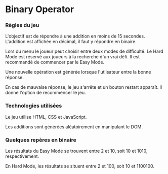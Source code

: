 # Binary Operator

### Règles du jeu

L'objectif est de répondre à une addition en moins de 15 secondes. L'addition est affichée en décimal, il faut y répondre en binaire.

Lors du menu le joueur peut choisir entre deux modes de difficulté. Le Hard Mode est réservé aux joueurs à la recherche d'un vrai défi. Il est recommandé de commencer par le Easy Mode.

Une nouvelle opération est générée lorsque l'utlisateur entre la bonne réponse.

En cas de mauvaise réponse, le jeu s'arrête et un bouton restart apparaît. Il donne l'option de recommencer le jeu.

### Technologies utilisées

Le jeu utilise HTML, CSS et JavaScript.

Les additions sont générées aléatoirement en manipulant le DOM.

### Quelques repères en binaire

Les résultats du Easy Mode se trouvent entre 2 et 10, soit 10 et 1010, respectivement.

En Hard Mode, les résultats se situent entre 2 et 100, soit 10 et 1100100.
